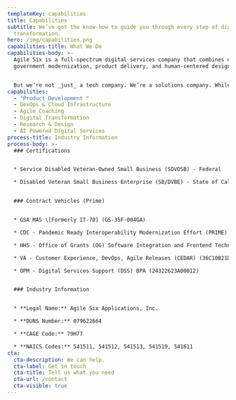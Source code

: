 ```yaml
---
templateKey: capabilities
title: Capabilities
subtitle: We’ve got the know-how to guide you through every step of digital
  transformation.
hero: /img/capabilities.png
capabilities-title: What We Do
capabilities-body: >-
  Agile Six is a full-spectrum digital services company that combines digital
  government modernization, product delivery, and human-centered design. 


  But we’re not _just_ a tech company. We’re a solutions company. While most of our work is digital, we recognize that some problems can’t be solved by coding or new hardware. Our team will work with you to figure out what you need — sometimes the best solution is as low-tech as a new process for handling incoming paperwork. 
capabilities:
  - "Product Development "
  - DevOps & Cloud Infrastructure
  - Agile Coaching
  - Digital Transformation
  - Research & Design
  - AI Powered Digital Services
process-title: Industry Information
process-body: >-
  ### Certifications


  * Service Disabled Veteran-Owned Small Business (SDVOSB) - Federal 

  * Disabled Veteran Small Business Enterprise (SB/DVBE) - State of California 


  ### Contract Vehicles (Prime)


  * GSA MAS \[Formerly IT-70] (GS-35F-004GA) 

  * CDC - Pandemic Ready Interoperability Modernization Effort (PRIME) and Data Modernization Initiative (DMI) BPA (47QFSA22A0008) 

  * HHS - Office of Grants (OG) Software Integration and Frontend Technology (SWIFT) BPA (75P00124A00009)

  * VA - Customer Experience, DevOps, Agile Releases (CEDAR) (36C10B21D0006)

  * OPM - Digital Services Support (DSS) BPA (24322623A00012) 


  ### Industry Information


  * **Legal Name:** Agile Six Applications, Inc. 

  * **DUNS Number:** 079622664 

  * **CAGE Code:** 79H77 

  * **NAICS Codes:** 541511, 541512, 541513, 541519, 541611
cta:
  cta-description: We can help.
  cta-label: Get in touch
  cta-title: Tell us what you need
  cta-url: /contact
  cta-visible: true
---
```

